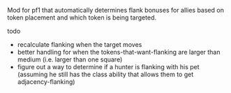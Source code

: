 Mod for pf1 that automatically determines flank bonuses for allies based on token placement and which token is being targeted.

todo
- recalculate flanking when the target moves
- better handling for when the tokens-that-want-flanking are larger than medium (i.e. larger than one square)
- figure out a way to determine if a hunter is flanking with his pet (assuming he still has the class ability that allows them to get adjacency-flanking)